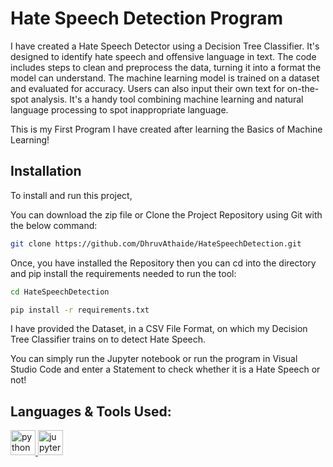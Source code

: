 
# Hate Speech Detection Program

I have created a Hate Speech Detector using a Decision Tree Classifier. It's designed to identify hate speech and offensive language in text. The code includes steps to clean and preprocess the data, turning it into a format the model can understand. The machine learning model is trained on a dataset and evaluated for accuracy. Users can also input their own text for on-the-spot analysis. It's a handy tool combining machine learning and natural language processing to spot inappropriate language.

This is my First Program I have created after learning the Basics of Machine Learning!

## Installation

To install and run this project,

You can download the zip file or Clone the Project Repository using Git with the below command:
```bash
git clone https://github.com/DhruvAthaide/HateSpeechDetection.git
```


Once, you have installed the Repository then you can cd into the directory and pip install the requirements needed to run the tool:
```bash
cd HateSpeechDetection
```

```bash
pip install -r requirements.txt
```

I have provided the Dataset, in a CSV File Format, on which my Decision Tree Classifier trains on to detect Hate Speech.

You can simply run the Jupyter notebook or run the program in Visual Studio Code and enter a Statement to check whether it is a Hate Speech or not!


## Languages & Tools Used:
<p align="left"> 
<a href="https://www.python.org/" target="_blank" rel="noreferrer"> <img src="https://cdn.jsdelivr.net/gh/devicons/devicon/icons/python/python-original.svg" alt="python" width="40" height="40"/> </a>
<a href="https://jupyter.org/" target="_blank" rel="noreferrer"> 
<img src="https://cdn.jsdelivr.net/gh/devicons/devicon/icons/jupyter/jupyter-original-wordmark.svg" alt="jupyter" width="40" height="40"/> </a>
</p>
